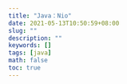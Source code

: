 ```yaml
---
title: "Java：Nio"
date: 2021-05-13T10:50:59+08:00
slug: ""
description: ""
keywords: []
tags: [java]
math: false
toc: true
---
```


